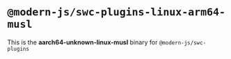 # `@modern-js/swc-plugins-linux-arm64-musl`

This is the **aarch64-unknown-linux-musl** binary for `@modern-js/swc-plugins`
